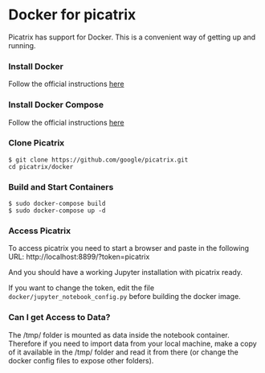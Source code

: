 # Docker for picatrix

Picatrix has support for Docker. This is a convenient way of getting up and running.

### Install Docker
Follow the official instructions [here](https://www.docker.com/community-edition)

### Install Docker Compose
Follow the official instructions [here](https://docs.docker.com/compose/install/)

### Clone Picatrix

```shell
$ git clone https://github.com/google/picatrix.git
cd picatrix/docker
```

### Build and Start Containers

```shell
$ sudo docker-compose build
$ sudo docker-compose up -d
```

### Access Picatrix

To access picatrix you need to start a browser and paste in the following
URL: http://localhost:8899/?token=picatrix

And you should have a working Jupyter installation with picatrix ready.

If you want to change the token, edit the file `docker/jupyter_notebook_config.py`
before building the docker image.

### Can I get Access to Data?

The /tmp/ folder is mounted as data inside the notebook container. Therefore if
you need to import data from your local machine, make a copy of it available in
the /tmp/ folder and read it from there (or change the docker config files to
expose other folders).
